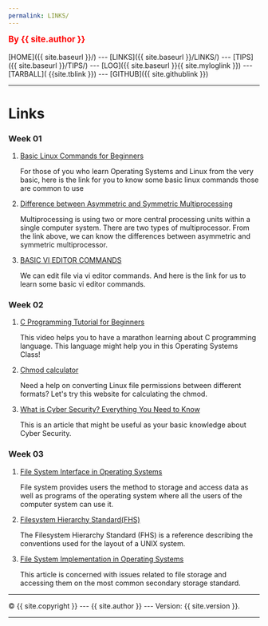 ```yaml
---
permalink: LINKS/
---
```

<span style="color:red; font-weight:bold; font-size:larger;">By {{ site.author }}</span>
<br><br>
[HOME]({{ site.baseurl }}/) ---
[LINKS]({{ site.baseurl }}/LINKS/) ---
[TIPS]({{ site.baseurl }}/TIPS/) ---
[LOG]({{ site.baseurl }}{{ site.myloglink }}) ---
[TARBALL]( {{site.tblink }}) ---
[GITHUB]({{ site.githublink }})
<br>
<hr>

# Links
### Week 01
1. [Basic Linux Commands for Beginners](https://maker.pro/linux/tutorial/basic-linux-commands-for-beginners)

   For those of you who learn Operating Systems and Linux from the very basic, here is the link for you to know some basic linux commands those are common to use
2. [Difference between Asymmetric and Symmetric Multiprocessing](https://www.geeksforgeeks.org/difference-between-asymmetric-and-symmetric-multiprocessing/)

   Multiprocessing is using two or more central processing units within a single computer system. There are two types of multiprocessor. From the link above, we can know the differences between asymmetric and symmetric multiprocessor.
3. [BASIC VI EDITOR COMMANDS](https://www.marquette.edu/mathematical-and-statistical-sciences/basic-vi-editor-commands.php)

   We can edit file via vi editor commands. And here is the link for us to learn some basic vi editor commands.

### Week 02
1. [C Programming Tutorial for Beginners](https://www.youtube.com/watch?v=KJgsSFOSQv0)

   This video helps you to have a marathon learning about C programming language. This language might help you in this Operating Systems Class!
2. [Chmod calculator](https://chmod-calculator.com/)

   Need a help on converting Linux file permissions between different formats? Let's try this website for calculating the chmod.
3. [What is Cyber Security? Everything You Need to Know](https://www.simplilearn.com/introduction-to-cyber-security-article)

   This is an article that might be useful as your basic knowledge about Cyber Security.

### Week 03
1. [File System Interface in Operating Systems](https://www.w3schools.in/operating-system/file-system-interface)

   File system provides users the method to storage and access data as well as programs of the operating system where all the users of the computer system can use it.
2. [Filesystem Hierarchy Standard(FHS)](https://refspecs.linuxfoundation.org/FHS_3.0/fhs-3.0.pdf)

   The Filesystem Hierarchy Standard (FHS) is a reference describing the conventions used for the layout of a UNIX system.
3. [File System Implementation in Operating Systems](https://www.w3schools.in/operating-system/file-system-implementation)

   This article is concerned with issues related to file storage and accessing them on the most common secondary storage standard.

<hr>
&copy; {{ site.copyright }} --- {{ site.author }} --- Version: {{ site.version }}.
<hr>
